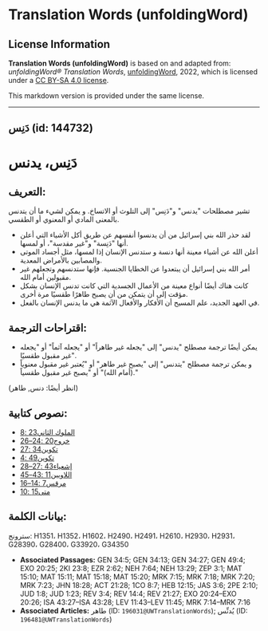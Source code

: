 # Translation Words (unfoldingWord)

## License Information

**Translation Words (unfoldingWord)** is based on and adapted from: _unfoldingWord® Translation Words_, [unfoldingWord](https://unfoldingword.org/utw), 2022, which is licensed under a [CC BY-SA 4.0 license](https://creativecommons.org/licenses/by-sa/4.0/legalcode.en).

This markdown version is provided under the same license.



--------------------------------

## دَنِس (id: 144732)

دَنِس، يدنس
===========

التعريف:
--------

تشير مصطلحات "يدنس" و"دَنِس" إلى التلوث أو الاتساخ. و يمكن لشيء ما أن يتدنس بالمعنى المادي أو المعنوي أو الطقسي.

* لقد حذر الله بني إسرائيل من أن يدنسوا أنفسهم عن طريق أكل الأشياء التي أعلن أنها "دَنِسة" و"غير مقدسة"، أو لمسها.
* أعلن الله عن أشياء معينة أنها دنسة و ستدنس الإنسان إذا لمسها، مثل أجساد الموتى والمصابين بالأمراض المعدية.
* أمر الله بني إسرائيل أن يبتعدوا عن الخطايا الجنسية. فإنها ستدنسهم وتجعلهم غير مقبولين أمام الله.
* كانت هناك أيضًا أنواع معينة من الأعمال الجسدية التي كانت تدنس الإنسان بشكل مؤقت إلى أن يتمكن من أن يصبح طاهرًا طقسيًا مرة أخرى.
* في العهد الجديد، علم المسيح أن الأفكار والأفعال الآثمة هي ما يدنس الإنسان بالفعل.

اقتراحات الترجمة:
-----------------

* يمكن أيضًا ترجمة مصطلح "يدنس" إلى "يجعله غير طاهراً" أو "يجعله آثماً" أو "يجعله غير مقبول طقسيًا".
* و يمكن ترجمة مصطلح "يتدنس" إلى "يصبح غير طاهر" أو "يُعتبر غير مقبول معنوياً (أمام الله)" أو "يصبح غير مقبول طقسياً."

(انظر أيضًا: دنس, طاهر)

نصوص كتابية:
------------

* [الملوك الثاني23 :8](https://ref.ly/2Kgs23:8)
* [خروج20 :24–26](https://ref.ly/Exod20:24-Exod20:26)
* [تكوين34 :27](https://ref.ly/Gen34:27)
* [تكوين49 :4](https://ref.ly/Gen49:4)
* [إشعياء43 :27–28](https://ref.ly/Isa43:27-Isa43:28)
* [اللاويين11 :43–45](https://ref.ly/Lev11:43-Lev11:45)
* [مرقس7 :14–16](https://ref.ly/Mark7:14-Mark7:16)
* [متى15 :10](https://ref.ly/Matt15:10)

بيانات الكلمة:
--------------

سترونج: H1351، H1352، H1602، H2490، H2491، H2610، H2930، H2931، G28390، G28400، G33920، G34350

* **Associated Passages:** GEN 34:5; GEN 34:13; GEN 34:27; GEN 49:4; EXO 20:25; 2KI 23:8; EZR 2:62; NEH 7:64; NEH 13:29; ZEP 3:1; MAT 15:10; MAT 15:11; MAT 15:18; MAT 15:20; MRK 7:15; MRK 7:18; MRK 7:20; MRK 7:23; JHN 18:28; ACT 21:28; 1CO 8:7; HEB 12:15; JAS 3:6; 2PE 2:10; JUD 1:8; JUD 1:23; REV 3:4; REV 14:4; REV 21:27; EXO 20:24–EXO 20:26; ISA 43:27–ISA 43:28; LEV 11:43–LEV 11:45; MRK 7:14–MRK 7:16
* **Associated Articles:** طاهر (ID: `196031@UWTranslationWords`); يُدنِّس (ID: `196481@UWTranslationWords`)

